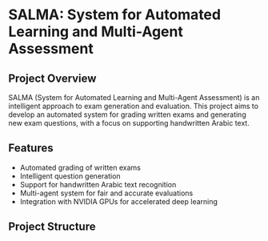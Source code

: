 # SALMA: System for Automated Learning and Multi-Agent Assessment

## Project Overview

SALMA (System for Automated Learning and Multi-Agent Assessment) is an intelligent approach to exam generation and evaluation. This project aims to develop an automated system for grading written exams and generating new exam questions, with a focus on supporting handwritten Arabic text.

## Features

- Automated grading of written exams
- Intelligent question generation
- Support for handwritten Arabic text recognition
- Multi-agent system for fair and accurate evaluations
- Integration with NVIDIA GPUs for accelerated deep learning

## Project Structure

